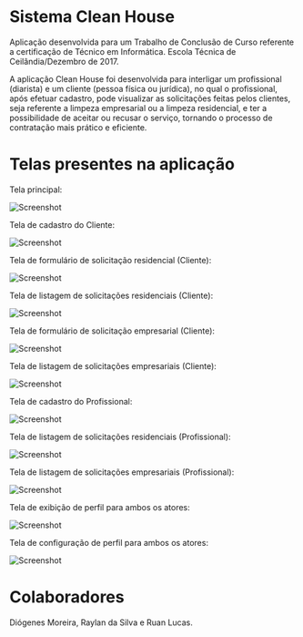 # Sistema Clean House 

Aplicação desenvolvida para um Trabalho de Conclusão de Curso referente a certificação de Técnico em Informática.
Escola Técnica de Ceilândia/Dezembro de 2017.

A aplicação Clean House foi desenvolvida para interligar um profissional (diarista) e um cliente (pessoa física ou jurídica), no qual o profissional, após efetuar cadastro, pode visualizar as solicitações feitas pelos clientes, seja referente a limpeza empresarial ou a limpeza residencial, e ter a possibilidade de aceitar ou recusar o serviço, tornando o processo de contratação mais prático e eficiente.

# Telas presentes na aplicação

Tela principal: 

![Screenshot](https://github.com/ruanlsdn/Sys_Clean_House/blob/main/telas/paginaInicial.jpg)

Tela de cadastro do Cliente:

![Screenshot](https://github.com/ruanlsdn/Sys_Clean_House/blob/main/telas/formCliente.jpg)

Tela de formulário de solicitação residencial (Cliente): 

![Screenshot](https://github.com/ruanlsdn/Sys_Clean_House/blob/main/telas/formSolicitacao.jpg)

Tela de listagem de solicitações residenciais (Cliente):

![Screenshot](https://github.com/ruanlsdn/Sys_Clean_House/blob/main/telas/listaCasa.jpg)

Tela de formulário de solicitação empresarial (Cliente): 

![Screenshot](https://github.com/ruanlsdn/Sys_Clean_House/blob/main/telas/formSolicitacaoEmpresa.jpg)

Tela de listagem de solicitações empresariais (Cliente):

![Screenshot](https://github.com/ruanlsdn/Sys_Clean_House/blob/main/telas/listaEmpresa.jpg)

Tela de cadastro do Profissional:

![Screenshot](https://github.com/ruanlsdn/Sys_Clean_House/blob/main/telas/formProfissional.jpg)

Tela de listagem de solicitações residenciais (Profissional):

![Screenshot](https://github.com/ruanlsdn/Sys_Clean_House/blob/main/telas/listaSolicProf.jpg)

Tela de listagem de solicitações empresariais (Profissional):

![Screenshot](https://github.com/ruanlsdn/Sys_Clean_House/blob/main/telas/listaSolicEmpresaProf.jpg)

Tela de exibição de perfil para ambos os atores:

![Screenshot](https://github.com/ruanlsdn/Sys_Clean_House/blob/main/telas/listaDadosCliente.jpg)

Tela de configuração de perfil para ambos os atores:

![Screenshot](https://github.com/ruanlsdn/Sys_Clean_House/blob/main/telas/configContaCliente.jpg)

# Colaboradores

Diógenes Moreira, Raylan da Silva e Ruan Lucas.






